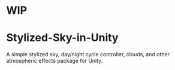 # WIP

# Stylized-Sky-in-Unity
A simple stylized sky, day/night cycle controller, clouds, and other atmospheric effects package for Unity.
